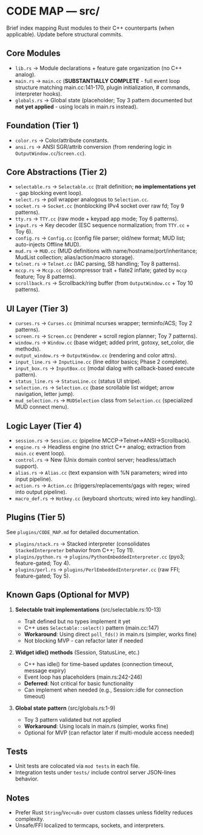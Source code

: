 # CODE MAP — src/

Brief index mapping Rust modules to their C++ counterparts (when applicable). Update before structural commits.

## Core Modules

- `lib.rs` → Module declarations + feature gate organization (no C++ analog).
- `main.rs` → `main.cc` (**SUBSTANTIALLY COMPLETE** - full event loop structure matching main.cc:141-170, plugin initialization, # commands, interpreter hooks).
- `globals.rs` → Global state (placeholder; Toy 3 pattern documented but **not yet applied** - using locals in main.rs instead).

## Foundation (Tier 1)

- `color.rs` → Color/attribute constants.
- `ansi.rs` → ANSI SGR/attrib conversion (from rendering logic in `OutputWindow.cc`/`Screen.cc`).

## Core Abstractions (Tier 2)

- `selectable.rs` → `Selectable.cc` (trait definition; **no implementations yet** - gap blocking event loop).
- `select.rs` → poll wrapper analogous to `Selection.cc`.
- `socket.rs` → `Socket.cc` (nonblocking IPv4 socket over raw fd; Toy 9 patterns).
- `tty.rs` → `TTY.cc` (raw mode + keypad app mode; Toy 6 patterns).
- `input.rs` → Key decoder (ESC sequence normalization; from `TTY.cc` + Toy 6).
- `config.rs` → `Config.cc` (config file parser; old/new format; MUD list; auto-injects Offline MUD).
- `mud.rs` → `MUD.cc` (MUD definitions with name/hostname/port/inheritance; MudList collection; alias/action/macro storage).
- `telnet.rs` → `Telnet.cc` (IAC parsing, SB handling; Toy 8 patterns).
- `mccp.rs` → `Mccp.cc` (decompressor trait + flate2 inflate; gated by `mccp` feature; Toy 8 patterns).
- `scrollback.rs` → Scrollback/ring buffer (from `OutputWindow.cc` + Toy 10 patterns).

## UI Layer (Tier 3)

- `curses.rs` → `Curses.cc` (minimal ncurses wrapper; terminfo/ACS; Toy 2 patterns).
- `screen.rs` → `Screen.cc` (renderer + scroll region planner; Toy 7 patterns).
- `window.rs` → `Window.cc` (base widget; added print, gotoxy, set_color, die methods).
- `output_window.rs` → `OutputWindow.cc` (rendering and color attrs).
- `input_line.rs` → `InputLine.cc` (line editor basics; Phase 2 complete).
- `input_box.rs` → `InputBox.cc` (modal dialog with callback-based execute pattern).
- `status_line.rs` → `StatusLine.cc` (status UI stripe).
- `selection.rs` → `Selection.cc` (base scrollable list widget; arrow navigation, letter jump).
- `mud_selection.rs` → `MUDSelection` class from `Selection.cc` (specialized MUD connect menu).

## Logic Layer (Tier 4)

- `session.rs` → `Session.cc` (pipeline MCCP→Telnet→ANSI→Scrollback).
- `engine.rs` → Headless engine (no strict C++ analog; extraction from `main.cc` event loop).
- `control.rs` → New (Unix domain control server; headless/attach support).
- `alias.rs` → `Alias.cc` (text expansion with %N parameters; wired into input pipeline).
- `action.rs` → `Action.cc` (triggers/replacements/gags with regex; wired into output pipeline).
- `macro_def.rs` → `Hotkey.cc` (keyboard shortcuts; wired into key handling).

## Plugins (Tier 5)

See `plugins/CODE_MAP.md` for detailed documentation.

- `plugins/stack.rs` → Stacked interpreter (consolidates `StackedInterpreter` behavior from C++; Toy 11).
- `plugins/python.rs` → `plugins/PythonEmbeddedInterpreter.cc` (pyo3; feature-gated; Toy 4).
- `plugins/perl.rs` → `plugins/PerlEmbeddedInterpreter.cc` (raw FFI; feature-gated; Toy 5).

## Known Gaps (Optional for MVP)

1. **Selectable trait implementations** (src/selectable.rs:10-13)
   - Trait defined but no types implement it yet
   - C++ uses `Selectable::select()` pattern (main.cc:147)
   - **Workaround**: Using direct `poll_fds()` in main.rs (simpler, works fine)
   - Not blocking MVP - can refactor later if needed

2. **Widget idle() methods** (Session, StatusLine, etc.)
   - C++ has idle() for time-based updates (connection timeout, message expiry)
   - Event loop has placeholders (main.rs:242-246)
   - **Deferred**: Not critical for basic functionality
   - Can implement when needed (e.g., Session::idle for connection timeout)

3. **Global state pattern** (src/globals.rs:1-9)
   - Toy 3 pattern validated but not applied
   - **Workaround**: Using locals in main.rs (simpler, works fine)
   - Optional for MVP (can refactor later if multi-module access needed)

## Tests

- Unit tests are colocated via `mod tests` in each file.
- Integration tests under `tests/` include control server JSON-lines behavior.

## Notes

- Prefer Rust `String`/`Vec<u8>` over custom classes unless fidelity reduces complexity.
- Unsafe/FFI localized to termcaps, sockets, and interpreters.
